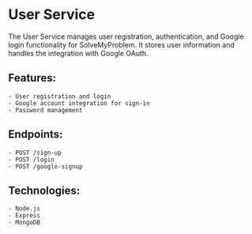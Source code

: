 # User Service

The User Service manages user registration, authentication, and Google login functionality for SolveMyProblem. It stores user information and handles the integration with Google OAuth.

## Features:

    - User registration and login
    - Google account integration for sign-in
    - Password management

## Endpoints:

    - POST /sign-up
    - POST /login
    - POST /google-signup

## Technologies:

    - Node.js
    - Express
    - MongoDB